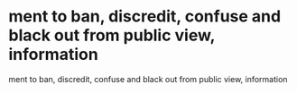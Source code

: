 # ment to ban, discredit, confuse and black out from public view, information

ment to ban, discredit, confuse and black out from public view, information